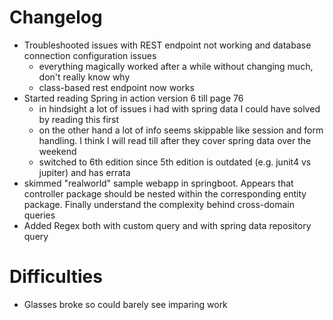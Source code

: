 # Changelog
- Troubleshooted issues with REST endpoint not working and database connection configuration issues
	- everything magically worked after a while without changing much, don't really know why
	- class-based rest endpoint now works
- Started reading Spring in action version 6 till page 76
	- in hindsight a lot of issues i had with spring data I could have solved by reading this first
	- on the other hand a lot of info seems skippable like session and form handling. I think I will read till after they cover spring data over the weekend
	- switched to 6th edition since 5th edition is outdated (e.g. junit4 vs jupiter) and has errata
- skimmed "realworld" sample webapp in springboot. Appears that controller package should be nested within the corresponding entity package. Finally understand the complexity behind cross-domain queries
- Added Regex both with custom query and with spring data repository query

# Difficulties
- Glasses broke so could barely see imparing work